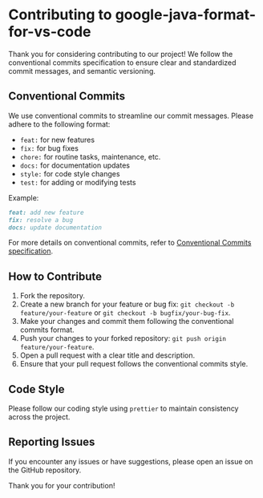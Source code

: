 # Contributing to google-java-format-for-vs-code

Thank you for considering contributing to our project! We follow the conventional commits specification to ensure clear and standardized commit messages, and semantic versioning.

## Conventional Commits

We use conventional commits to streamline our commit messages. Please adhere to the following format:

- `feat:` for new features
- `fix:` for bug fixes
- `chore:` for routine tasks, maintenance, etc.
- `docs:` for documentation updates
- `style:` for code style changes
- `test:` for adding or modifying tests

Example:

```markdown
feat: add new feature
fix: resolve a bug
docs: update documentation
```

For more details on conventional commits, refer to [Conventional Commits specification](https://www.conventionalcommits.org).

## How to Contribute

1. Fork the repository.
2. Create a new branch for your feature or bug fix: `git checkout -b feature/your-feature` or `git checkout -b bugfix/your-bug-fix`.
3. Make your changes and commit them following the conventional commits format.
4. Push your changes to your forked repository: `git push origin feature/your-feature`.
5. Open a pull request with a clear title and description.
6. Ensure that your pull request follows the conventional commits style.

## Code Style

Please follow our coding style using `prettier` to maintain consistency across the project.

## Reporting Issues

If you encounter any issues or have suggestions, please open an issue on the GitHub repository.

Thank you for your contribution!
